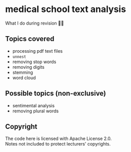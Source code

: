 # medical school text analysis
What I do during revision 📑😛

## Topics covered 
- processing pdf text files 
- `unnest`
- removing stop words
- removing digits
- stemming 
- word cloud 

## Possible topics (non-exclusive)
- sentimental analysis 
- removing plural words

## Copyright
The code here is licensed with Apache License 2.0.  
Notes not included to protect lecturers' copyrights. 

